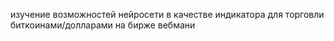 изучение возможностей нейросети в качестве индикатора для торговли
биткоинами/долларами на бирже вебмани
